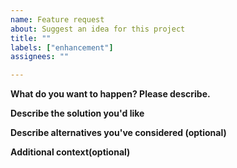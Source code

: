```yaml
---
name: Feature request
about: Suggest an idea for this project
title: ""
labels: ["enhancement"]
assignees: ""

---
```


**What do you want to happen? Please describe.**
<!-- A clear and concise description of what the problem is. Ex. I'm always frustrated when [...] -->

**Describe the solution you'd like**
<!-- A clear and concise description of what you want to happen. -->

**Describe alternatives you've considered (optional)**
<!-- A clear and concise description of any alternative solutions or features you've considered. -->

**Additional context(optional)**
<!-- Add any other context -->